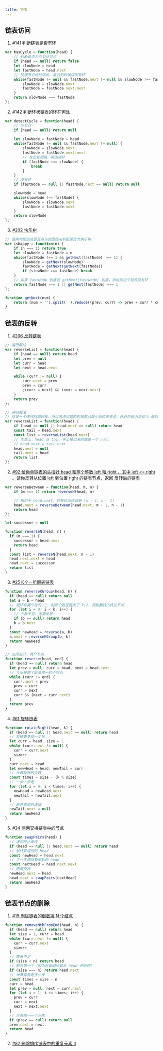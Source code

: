 ```yaml
---
title: 链表
---
```


## 链表访问

1. [#141 判断链表是否有环](https://leetcode-cn.com/problems/linked-list-cycle/)

```js
var hasCycle = function(head) {
    // 判断是否为空节点节点
    if (head == null) return false
    let slowNode = head
    let fastNode = head.next
    // 快慢节点进行追击，重合的时候证明有环
    while(fastNode != null && fastNode.next != null && slowNode !== fastNode) {
        slowNode = slowNode.next
        fastNode = fastNode.next.next
    }
    return slowNode === fastNode
};
```

2. [#142 判断环状链表的环在何处](https://leetcode-cn.com/problems/linked-list-cycle-ii/)

```js
var detectCycle = function(head) {
    // 空节点
    if (head == null) return null
    
    let slowNode = fastNode = head
    while(fastNode != null && fastNode.next != null) {
        slowNode = slowNode.next
        fastNode = fastNode.next.next
        // 在此处相遇，跳出循环
        if (fastNode === slowNode) {
            break
        }
    }
    // 没有环
    if (fastNode == null || fastNode.next == null) return null

    slowNode = head
    while(slowNode !== fastNode) {
        slowNode = slowNode.next
        fastNode = fastNode.next
    }
    return slowNode
};
```

3. [#202 快乐树](https://leetcode-cn.com/problems/happy-number/)

```js
// 使用判断链表是否有环的思维来判断是否为快乐树
var isHappy = function(n) {
    if (n === 1) return true
    let slowNode = fastNode = n
    while(fastNode !== 1 && getNext(fastNode) !== 1) {
        slowNode = getNext(slowNode)
        fastNode = getNext(getNext(fastNode))
        if (slowNode === fastNode) break
    }
    // 如果 fastNode 到底或 getNext(fastNode) 到底，则说明这个链表没有环
    return fastNode === 1 || getNext(fastNode) === 1
};

function getNext(num) {
    return (num + '').split('').reduce((prev, curr) => prev + curr * curr, 0)
}
```


## 链表的反转

1. [#206 反转链表](https://leetcode-cn.com/problems/reverse-linked-list/)

```js
// 遍历解法
var reverseList = function(head) {
    if (head == null) return head
    let prev = null
    let curr = head
    let next = head.next

    while (curr != null) {
        curr.next = prev
        prev = curr
        ;(curr = next) && (next = next.next)
    }
    return prev
};
```

```js
// 递归解法
// 这是一个递归回溯过程，所以考虑问题的时候要从最小单位来考虑，此处的最小单位为 最后一个节点指向null
var reverseList = function(head) {
    if (head == null || head.next == null) return head
    const tail = head.next
    const list = reverseList(head.next)
    // 本质上，head 从 tail 手上接过来的就是一个 null
    // head.next = tail.next
    head.next = null
    tail.next = head
    return list
};
```

2. [#92 给你单链表的头指针 head 和两个整数 left 和 right ，其中 left <= right 。请你反转从位置 left 到位置 right 的链表节点，返回 反转后的链表](https://leetcode-cn.com/problems/reverse-linked-list-ii/)

```js
var reverseBetween = function(head, m, n) {
    if (m === 1) return reverseN(head, n)

    // 相对于 head.next，翻转区间应该是 [m - 1, n - 1]
    head.next = reverseBetween(head.next, m - 1, n - 1)
    return head
};

let successor = null

function reverseN(head, n) {
  if (n === 1) {
    successor = head.next
    return head
  }
  const list = reverseN(head.next, n - 1)
  head.next.next = head
  head.next = successor
  return list
}
```

3. [#25 K个一组翻转链表](https://leetcode-cn.com/problems/reverse-nodes-in-k-group/)

```js
function reverseKGroup(head, k) {
  if (head == null) return null
  let a = b = head
  // 循环有两个目的：1、判断个数是否大于 k;2、得到翻转的终止节点
  for (let i = 0; i < k; i++) {
    // 个数不足，无需反转
    if (b == null) return head
    b = b.next
  }
  const newHead = reverse(a, b)
  a.next = reverseKGroup(b, k)
  return newHead
}

// 左闭右开，两个节点
function reverse(head, end) {
  if (head == null) return head
  let prev = null, curr = head, next = head.next
  // 与反转整个链表唯一的不同点
  while (curr != end) {
    curr.next = prev
    prev = curr
    curr = next
    curr && (next = curr.next)
  }
  return prev
}
```

4. [#61 旋转链表](https://leetcode-cn.com/problems/rotate-list/)

```js
function rotateRight(head, k) {
  if (head == null || head.next == null) return head
  // 将链表变成一个环
  let curr = head, size = 1
  while (curr.next != null) {
    curr = curr.next
    size++
  }
  curr.next = head
  let newHead = head, newTail = curr
  // 计算旋转的步数
  const times = size - (k % size)
  // 一步一步走
  for (let i = 0; i < times; i++) {
    newHead = newHead.next
    newTail = newTail.next
  }
  // 断开首尾的连接
  newTail.next = null
  return newHead
}
```

5. [#24 两两交换链表中的节点](https://leetcode-cn.com/problems/swap-nodes-in-pairs)

```js
function swapPairs(head) {
  // 递归终止条件
  if (head == null || head.next == null) return head
  // 最终要返回的 head
  const newHead = head.next
  // 下一次递归要用到的 head
  const nextHead = head.next.next
  // 两两交换
  newHead.next = head
  head.next = swapPairs(nextHead)
  return newHead
}
```


## 链表节点的删除

1. [#19 删除链表的倒数第 N 个结点](https://leetcode-cn.com/problems/remove-nth-node-from-end-of-list)

```js
function removeNthFromEnd(head, n) {
  if (head == null) return head
  let size = 1, curr = head
  while (curr.next != null) {
    curr = curr.next
    size++
  }
  // 数量不足
  if (size < n) return head
  // 删除第一个（因为后面遍历是从 head 开始的）
  if (size === n) return head.next
  // 计算需要走多少步
  const times = size - n
  curr = head
  let prev = null, next = curr.next
  for (let i = 1; i <= times; i++) {
    prev = curr
    curr = next
    next = next.next
  }
  // 只有唯一一个元素
  if (prev == null) return null
  prev.next = next
  return head
}
```

2. [#82 删除排序链表中的重复元素 II](https://leetcode-cn.com/problems/remove-duplicates-from-sorted-list-ii)

```js
```
